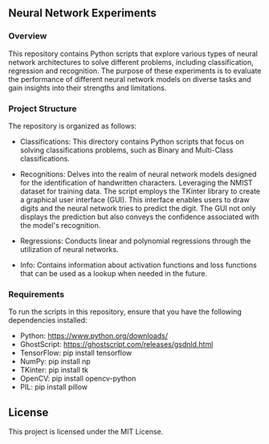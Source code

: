 ## Neural Network Experiments

### Overview
This repository contains Python scripts that explore various types of neural network architectures to solve different problems, including classification, regression and recognition. The purpose of these experiments is to evaluate the performance of different neural network models on diverse tasks and gain insights into their strengths and limitations.

### Project Structure
The repository is organized as follows:

- Classifications: This directory contains Python scripts that focus on solving classifications problems, such as Binary and Multi-Class classifications. 

- Recognitions: Delves into the realm of neural network models designed for the identification of handwritten characters. Leveraging the NMIST dataset for training data. The script employs the TKinter library to create a graphical user interface (GUI). This interface enables users to draw digits and the neural network tries to predict the digit. The GUI not only displays the prediction but also conveys the confidence associated with the model's recognition.

- Regressions: Conducts linear and polynomial regressions through the utilization of neural networks.

- Info: Contains information about activation functions and loss functions that can be used as a lookup when needed in the future.

### Requirements
To run the scripts in this repository, ensure that you have the following dependencies installed:

- Python:  https://www.python.org/downloads/
- GhostScript:  https://ghostscript.com/releases/gsdnld.html 
- TensorFlow:  pip install tensorflow 
- NumPy:  pip install np
- TKinter:  pip install tk
- OpenCV:  pip install opencv-python
- PIL:  pip install pillow


## License
This project is licensed under the MIT License.
